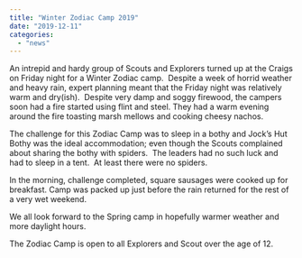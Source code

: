 ```yaml
---
title: "Winter Zodiac Camp 2019"
date: "2019-12-11"
categories: 
  - "news"
---
```


An intrepid and hardy group of Scouts and Explorers turned up at the Craigs on Friday night for a Winter Zodiac camp.  Despite a week of horrid weather and heavy rain, expert planning meant that the Friday night was relatively warm and dry(ish).  Despite very damp and soggy firewood, the campers soon had a fire started using flint and steel. They had a warm evening around the fire toasting marsh mellows and cooking cheesy nachos. 

The challenge for this Zodiac Camp was to sleep in a bothy and Jock’s Hut Bothy was the ideal accommodation; even though the Scouts complained about sharing the bothy with spiders.  The leaders had no such luck and had to sleep in a tent.  At least there were no spiders.

In the morning, challenge completed, square sausages were cooked up for breakfast. Camp was packed up just before the rain returned for the rest of a very wet weekend.

We all look forward to the Spring camp in hopefully warmer weather and more daylight hours.

The Zodiac Camp is open to all Explorers and Scout over the age of 12.
